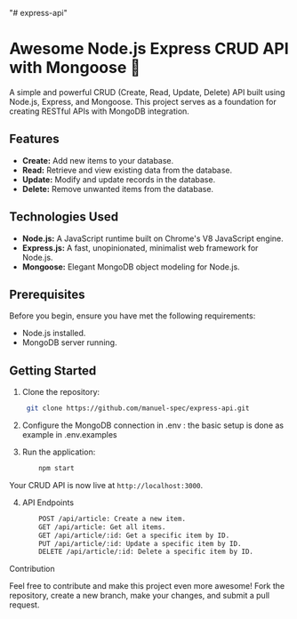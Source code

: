 "# express-api" 

# Awesome Node.js Express CRUD API with Mongoose 🚀

A simple and powerful CRUD (Create, Read, Update, Delete) API built using Node.js, Express, and Mongoose. This project serves as a foundation for creating RESTful APIs with MongoDB integration.

## Features

- **Create:** Add new items to your database.
- **Read:** Retrieve and view existing data from the database.
- **Update:** Modify and update records in the database.
- **Delete:** Remove unwanted items from the database.

## Technologies Used

- **Node.js:** A JavaScript runtime built on Chrome's V8 JavaScript engine.
- **Express.js:** A fast, unopinionated, minimalist web framework for Node.js.
- **Mongoose:** Elegant MongoDB object modeling for Node.js.

## Prerequisites

Before you begin, ensure you have met the following requirements:

- Node.js installed.
- MongoDB server running.

## Getting Started

1. Clone the repository:

   ```bash
    git clone https://github.com/manuel-spec/express-api.git
    ```
2. Configure the MongoDB connection in .env : the basic setup is done as example in .env.examples

3. Run the application:
    ``` bash 
        npm start
    ```

Your CRUD API is now live at `http://localhost:3000`.


4. API Endpoints
    ```bash
        POST /api/article: Create a new item.
        GET /api/article: Get all items.
        GET /api/article/:id: Get a specific item by ID.
        PUT /api/article/:id: Update a specific item by ID.
        DELETE /api/article/:id: Delete a specific item by ID.
    ```

Contribution

Feel free to contribute and make this project even more awesome! Fork the repository, create a new branch, make your changes, and submit a pull request.
